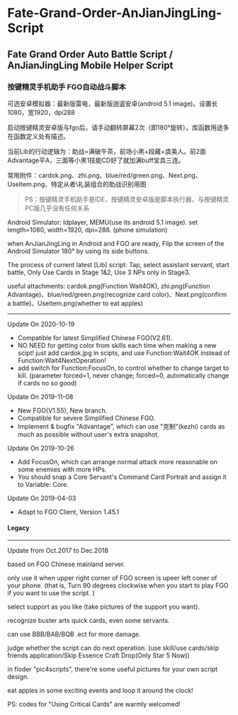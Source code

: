 # Fate-Grand-Order-AnJianJingLing-Script
## Fate Grand Order Auto Battle Script / AnJianJingLing Mobile Helper Script

### 按键精灵手机助手 FGO自动战斗脚本

可选安卓模拟器：最新版雷电，最新版逍遥安卓(android 5.1 image)。设置长1080，宽1920，dpi288

启动按键精灵安卓版与fgo后，请手动翻转屏幕2次（即180°旋转）。库函数用途多在函数定义处有描述。

当前Lib的行动逻辑为：助战=满破午茶，前场小黑+段藏+虞美人。前2面Advantage平A，三面等小黑1技能CD好了就加满buff宝具三连。

常用附件：cardok.png、zhi.png、blue/red/green.png、Next.png、UseItem.png、特定从者\礼装组合的助战识别用图

> PS：按键精灵手机助手是IDE，按键精灵安卓版是脚本执行器，与按键精灵PC版几乎没有任何关系

Android Simulator: ldplayer, MEMU(use its android 5.1 image). set length=1080, width=1920, dpi=288. (phone simulation)

when AnJianJingLing in Android and FGO are ready, Flip the screen of the Android Simulator 180° by using its side buttons.

The process of current latest \[Lib\] script: Tap, select assistant servant, start battle, Only Use Cards in Stage 1&2, Use 3 NPs only in Stage3.

useful attachments: cardok.png(Function Wait4OK), zhi.png(Function Advantage)、blue/red/green.png(recognize card color)、Next.png(confirm a battle)、UseItem.png(whether to eat apples)

------------
Update On 2020-10-19

+ Compatible for latest Simplified Chinese FGO(V2.61).
+ NO NEED for getting color from skills each time when making a new scipt! just add cardok.jpg in scipts, and use Function:Wait4OK instead of Function:Wait4NextOperation!
+ add switch for Function:FocusOn, to control whether to change target to kill. (parameter forced=1, never change; forced=0, automatically change if cards no so good)

Update On 2019-11-08

+ New FGO(V1.55), New branch. 
+ Compatible for severe Simplified Chinese FGO.
+ Implement & bugfix "Advantage", which can use "克制"(kezhi) cards as much as possible without user's extra snapshot.

Update On 2019-10-26
+ Add FocusOn, which can arrange normal attack more reasonable on some enemies with more HPs. 
+ You should snap a Core Servant's Command Card Portrait and assign it to Variable: Core. 

Update On 2019-04-03
+ Adapt to FGO Client, Version 1.45.1

#### Legacy
----

Update from Oct.2017 to Dec.2018

based on FGO Chinese mainland server.

only use it when upper right corner of FGO screen is upeer left coner of your phone.
(that is, Turn 90 degrees clockwise when you start to play FGO if you want to use the script. )

select support as you like (take pictures of the support you want).

recognize buster arts quick cards, even some servants.

can use BBB/BAB/BQB .ect for more damage.

judge whether the script can do next operation. (use skill/use cards/skip friends application/Skip Essence Craft Drop(Only Star 5 Now))

in floder "pic4scripts", there're some useful pictures for your own script design.

eat apples in some exciting events and loop it around the clock!

PS: codes for "Using Critical Cards" are warmly welcomed!

